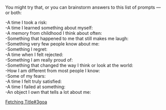 You might try that, or you can brainstorm answers to this list of prompts — or both:

-A time I took a risk:  
-A time I learned something about myself:  
-A memory from childhood I think about often:  
-Something that happened to me that still makes me laugh:  
-Something very few people know about me:  
-Something I regret:  
-A time when I felt rejected:  
-Something I am really proud of:  
-Something that changed the way I think or look at the world:  
-How I am different from most people I know:  
-Some of my fears:  
-A time I felt truly satisfied:  
-A time I failed at something:  
-An object I own that tells a lot about me:


[Fetching Title#3goa](https://www.nytimes.com/2019/09/04/learning/550-prompts-for-narrative-and-personal-writing.html)